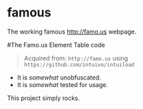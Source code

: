 famous
======
The working famous http://famo.us webpage. 

#The Famo.us Element Table code

> Acquired from: `http://famo.us` using `https://github.com/intuivo/intuiload`

- It is *somewhat* unobfuscated.
- It is *somewhat* tested for usage.


This project simply rocks. 




